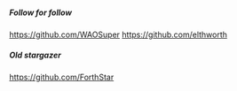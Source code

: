 ##### Follow for follow

https://github.com/WAOSuper
https://github.com/elthworth

##### Old stargazer

https://github.com/ForthStar

